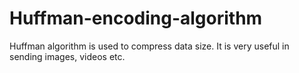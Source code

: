 # Huffman-encoding-algorithm
Huffman algorithm is used to compress data size. It is very useful in sending images, videos etc.
